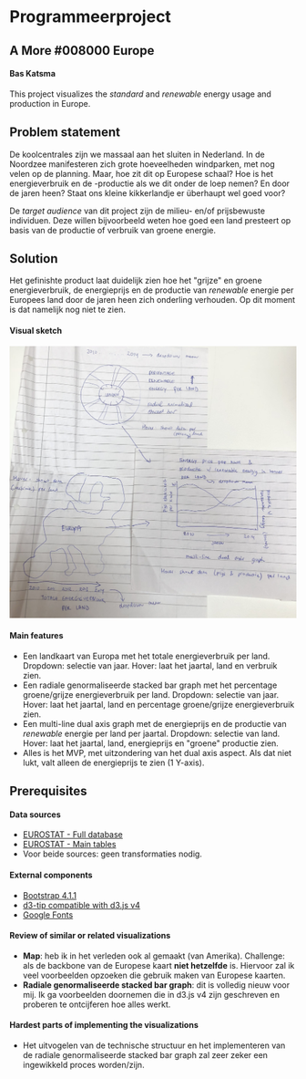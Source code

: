 # Programmeerproject

## A More \#008000 Europe
#### Bas Katsma
This project visualizes the *standard* and *renewable* energy usage and production in Europe.

## Problem statement
De koolcentrales zijn we massaal aan het sluiten in Nederland. In de Noordzee manifesteren zich grote hoeveelheden windparken, met nog velen op de planning. Maar, hoe zit dit op Europese schaal? Hoe is het energieverbruik en de -productie als we dit onder de loep nemen? En door de jaren heen? Staat ons kleine kikkerlandje er überhaupt wel goed voor?

De *target audience* van dit project zijn de milieu- en/of prijsbewuste individuen. Deze willen bijvoorbeeld weten hoe goed een land presteert op basis van de productie of verbruik van groene energie.

## Solution
Het gefinishte product laat duidelijk zien hoe het "grijze" en groene energieverbruik, de energieprijs en de productie van *renewable* energie per Europees land door de jaren heen zich onderling verhouden. Op dit moment is dat namelijk nog niet te zien.

#### Visual sketch
![Sketch](https://github.com/baskatsma/Programmeerproject/blob/master/doc/sketches_v2.JPG)

#### Main features
- Een landkaart van Europa met het totale energieverbruik per land. Dropdown: selectie van jaar. Hover: laat het jaartal, land en verbruik zien.
- Een radiale genormaliseerde stacked bar graph met het percentage groene/grijze energieverbruik per land. Dropdown: selectie van jaar. Hover: laat het jaartal, land en percentage groene/grijze energieverbruik zien.
- Een multi-line dual axis graph met de energieprijs en de productie van *renewable* energie per land per jaartal. Dropdown: selectie van land. Hover: laat het jaartal, land, energieprijs en "groene" productie zien.
- Alles is het MVP, met uitzondering van het dual axis aspect. Als dat niet lukt, valt alleen de energieprijs te zien (1 Y-axis).

## Prerequisites
#### Data sources
- [EUROSTAT - Full database](http://ec.europa.eu/eurostat/web/energy/data/database)
- [EUROSTAT - Main tables](http://ec.europa.eu/eurostat/web/energy/data/main-tables)
- Voor beide sources: geen transformaties nodig.

#### External components
- [Bootstrap 4.1.1](http://getbootstrap.com)
- [d3-tip compatible with d3.js v4](https://github.com/VACLab/d3-tip)
- [Google Fonts](https://fonts.google.com)

#### Review of similar or related visualizations
- **Map**: heb ik in het verleden ook al gemaakt (van Amerika). Challenge: als de backbone van de Europese kaart **niet hetzelfde** is. Hiervoor zal ik veel voorbeelden opzoeken die gebruik maken van Europese kaarten.
- **Radiale genormaliseerde stacked bar graph**: dit is volledig nieuw voor mij. Ik ga voorbeelden doornemen die in d3.js v4 zijn geschreven en proberen te ontcijferen hoe alles werkt.

#### Hardest parts of implementing the visualizations
- Het uitvogelen van de technische structuur en het implementeren van de radiale genormaliseerde stacked bar graph zal zeer zeker een ingewikkeld proces worden/zijn.
